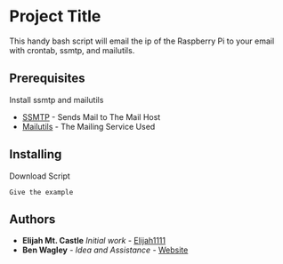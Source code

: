 # Project Title

This handy bash script will email the ip of the Raspberry Pi to your email with crontab, ssmtp, and mailutils.

## Prerequisites
Install ssmtp and mailutils
* [SSMTP](https://wiki.archlinux.org/index.php/SSMTP) - Sends Mail to The Mail Host
* [Mailutils](https://mailutils.org/) - The Mailing Service Used

## Installing

Download Script

```
Give the example
```

## Authors
* **Elijah Mt. Castle** *Initial work* - [Elijah1111](https://github.com/Elijah1111)
* **Ben Wagley** - *Idea and Assistance* - [Website](http://bwagley.com/)
